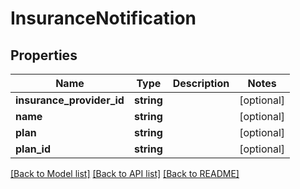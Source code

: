 # InsuranceNotification

## Properties
Name | Type | Description | Notes
------------ | ------------- | ------------- | -------------
**insurance_provider_id** | **string** |  | [optional] 
**name** | **string** |  | [optional] 
**plan** | **string** |  | [optional] 
**plan_id** | **string** |  | [optional] 

[[Back to Model list]](../../README.md#documentation-for-models) [[Back to API list]](../../README.md#documentation-for-api-endpoints) [[Back to README]](../../README.md)

